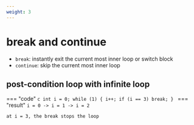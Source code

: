 ```yaml
---
weight: 3
---
```

# break and continue
- `break`: instantly exit the current most inner loop or switch block
- `continue`: skip the current most inner loop

## post-condition loop with infinite loop
=== "code"
    ```c
    int i = 0;
    while (1) {
        i++;
        if (i == 3) break;
    }
    ```
=== "result"
    ```i = 0 -> i = 1 -> i = 2```

    at i = 3, the break stops the loop
